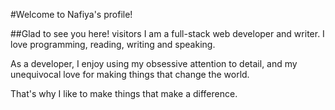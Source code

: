 #Welcome to Nafiya's profile! 


##Glad to see you here!   visitors
I am a full-stack web developer and writer. I love programming, reading, writing and speaking.

As a developer, I enjoy using my obsessive attention to detail, and my unequivocal love for making things that change the world.

That's why I like to make things that make a difference.



